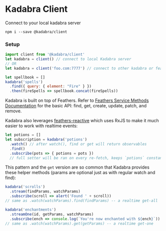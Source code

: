 # Kadabra Client

Connect to your local kadabra server

`npm i --save @kadabra/client`

### Setup

```js
import client from '@kadabra/client'
let kadabra = client() // connect to local Kadabra server
// OR 
let kadabra = client('foo.com:7777') // connect to other kadabra or feathers server
```

```js
let spellbook = []
kadabra('spells')
  .find({ query: { element: "Fire" } })
  .then(fireSpells => spellbook.concat(fireSpells))
```

Kadabra is built on top of Feathers. Refer to [Feathers Service Methods Documentation](https://docs.feathersjs.com/api/services#service-methods) for the basic API: find, get, create, update, patch, and remove.

Kadabra also leverages [feathers-reactive](https://github.com/feathersjs-ecosystem/feathers-reactive) which uses RxJS to make it much easier to work with realtime events:

```js
let potions = []
let subscription = kadabra('potions')
  .watch() // after watch(), find or get will return observables
  .find()
  .subscribe(pots => { potions = pots }) 
  // full setter will be ran on every re-fetch, keeps `potions` constantly up-to-date with realtime updates
```

This pattern and the `get` version are so common that Kadabra provides these helper methods (params are optional just as with regular watch and find):

```js
kadabra('scrolls')
  .stream(findParams, watchParams)
  .subscribe(scroll => alert('Found ' + scroll)) 
// same as .watch(watchParams).find(findParams) -- a realtime get-all

kadabra('enchantments')
  .streamOne(id, getParams, watchParams)
  .subscribe(ench => console.log(`You're now enchanted with ${ench}`)) 
// same as .watch(watchParams).get(getParams) -- a realtime get-one
```

